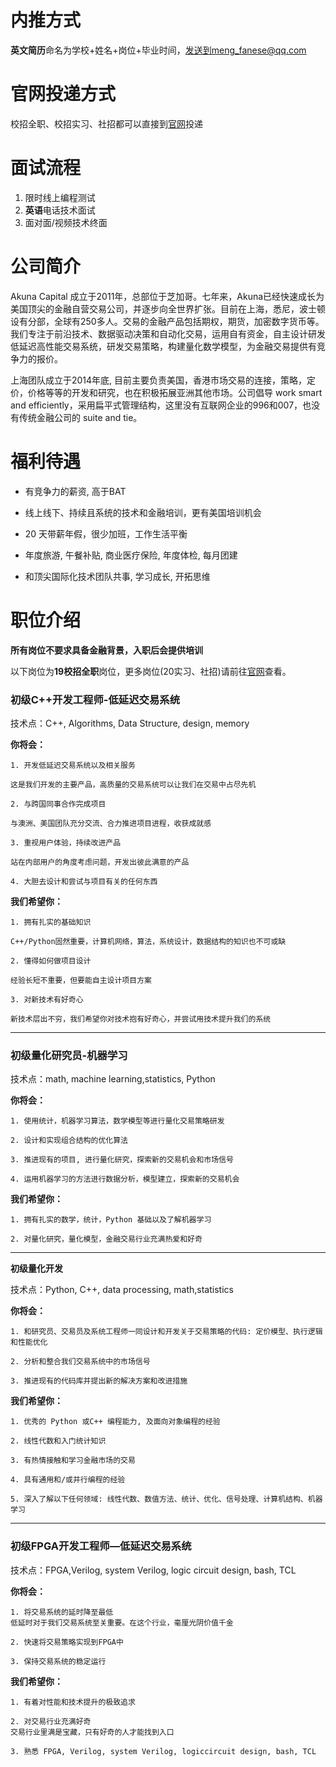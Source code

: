 # 内推方式 
**英文简历**命名为学校+姓名+岗位+毕业时间，发送到meng_fanese@qq.com

# 官网投递方式
校招全职、校招实习、社招都可以直接到[官网](https://akunacapital.com/careers#careers)投递

#  面试流程
1. 限时线上编程测试
2. **英语**电话技术面试
3. 面对面/视频技术终面


# 公司简介
Akuna Capital 成立于2011年，总部位于芝加哥。七年来，Akuna已经快速成长为美国顶尖的金融自营交易公司，并逐步向全世界扩张。目前在上海，悉尼，波士顿设有分部，全球有250多人。交易的金融产品包括期权，期货，加密数字货币等。我们专注于前沿技术、数据驱动决策和自动化交易，运用自有资金，自主设计研发低延迟高性能交易系统，研发交易策略，构建量化数学模型，为金融交易提供有竞争力的报价。

 

上海团队成立于2014年底, 目前主要负责美国，香港市场交易的连接，策略，定价，价格等等的开发和研究，也在积极拓展亚洲其他市场。公司倡导 work smart and efficiently，采用扁平式管理结构，这里没有互联网企业的996和007，也没有传统金融公司的 suite and tie。



# 福利待遇

- 有竞争力的薪资, 高于BAT

- 线上线下、持续且系统的技术和金融培训，更有美国培训机会

- 20 天带薪年假，很少加班，工作生活平衡

- 年度旅游, 午餐补贴, 商业医疗保险, 年度体检, 每月团建

- 和顶尖国际化技术团队共事, 学习成长, 开拓思维



# 职位介绍
**所有岗位不要求具备金融背景，入职后会提供培训**

以下岗位为**19校招全职**岗位，更多岗位(20实习、社招)请前往[官网](https://akunacapital.com/careers#careers)查看。

### 初级C++开发工程师-低延迟交易系统

技术点：C++, Algorithms, Data Structure, design, memory

**你将会：**
```
1. 开发低延迟交易系统以及相关服务

这是我们开发的主要产品，高质量的交易系统可以让我们在交易中占尽先机

2. 与跨国同事合作完成项目

与澳洲、美国团队充分交流、合力推进项目进程，收获成就感

3. 重视用户体验，持续改进产品

站在内部用户的角度考虑问题，开发出彼此满意的产品

4. 大胆去设计和尝试与项目有关的任何东西
```
**我们希望你：**
```
1. 拥有扎实的基础知识

C++/Python固然重要，计算机网络，算法，系统设计，数据结构的知识也不可或缺

2. 懂得如何做项目设计

经验长短不重要，但要能自主设计项目方案

3. 对新技术有好奇心

新技术层出不穷，我们希望你对技术抱有好奇心，并尝试用技术提升我们的系统
```
---

### 初级量化研究员-机器学习

技术点：math, machine learning,statistics, Python

**你将会：**
```
1. 使用统计，机器学习算法，数学模型等进行量化交易策略研发

2. 设计和实现组合结构的优化算法

3. 推进现有的项目, 进行量化研究，探索新的交易机会和市场信号

4. 运用机器学习的方法进行数据分析，模型建立，探索新的交易机会
```

**我们希望你：**
```
1. 拥有扎实的数学，统计，Python 基础以及了解机器学习

2. 对量化研究，量化模型，金融交易行业充满热爱和好奇
```
---

**初级量化开发**

技术点：Python, C++, data processing, math,statistics

**你将会：**
```
1. 和研究员、交易员及系统工程师一同设计和开发关于交易策略的代码: 定价模型、执行逻辑和性能优化

2. 分析和整合我们交易系统中的市场信号

3. 推进现有的代码库并提出新的解决方案和改进措施
```
**我们希望你：**
```
1. 优秀的 Python 或C++ 编程能力, 及面向对象编程的经验

2. 线性代数和入门统计知识

3. 有热情接触和学习金融市场的交易

4. 具有通用和/或并行编程的经验

5. 深入了解以下任何领域: 线性代数、数值方法、统计、优化、信号处理、计算机结构、机器学习
```
---

### 初级FPGA开发工程师—低延迟交易系统

技术点：FPGA,Verilog, system Verilog, logic circuit design, bash, TCL

**你将会：**
```
1. 将交易系统的延时降至最低  
低延时对于我们交易系统至关重要。在这个行业，毫厘光阴价值千金

2. 快速将交易策略实现到FPGA中

3. 保持交易系统的稳定运行
```
**我们希望你：**
```
1. 有着对性能和技术提升的极致追求

2. 对交易行业充满好奇  
交易行业里满是宝藏，只有好奇的人才能找到入口

3. 熟悉 FPGA, Verilog, system Verilog, logiccircuit design, bash, TCL
```